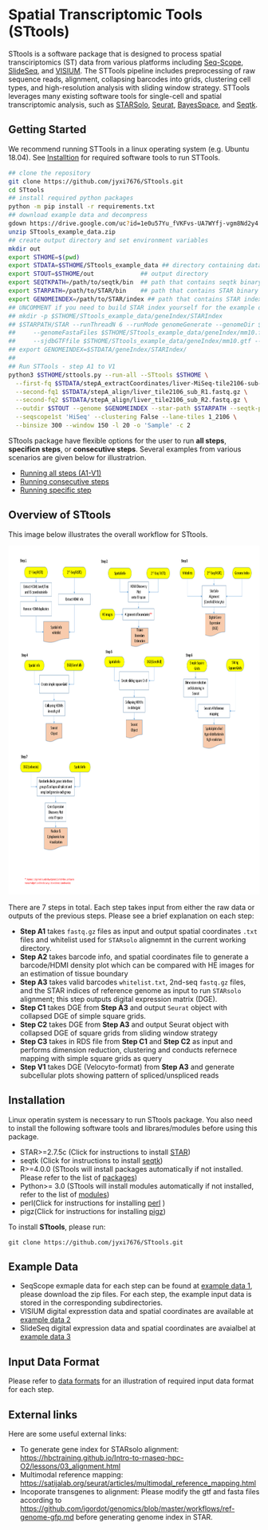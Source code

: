 # Spatial Transcriptomic Tools (STtools)

STtools is a software package that is designed to process spatial
transciriptomics (ST) data from various platforms including
[Seq-Scope](https://www.cell.com/cell/fulltext/S0092-8674(21)00627-9?_returnURL=https%3A%2F%2Flinkinghub.elsevier.com%2Fretrieve%2Fpii%2FS0092867421006279%3Fshowall%3Dtrue), 
[SlideSeq](https://www.cell.com/cell/fulltext/S0092-8674(21)00627-9?_returnURL=https%3A%2F%2Flinkinghub.elsevier.com%2Fretrieve%2Fpii%2FS0092867421006279%3Fshowall%3Dtrue), 
and [VISIUM](https://www.nature.com/articles/s42003-020-01247-y). 
The STTools pipeline includes preprocessing of raw sequence reads, 
alignment, collapsing barcodes into grids, clustering cell types, and
high-resolution analysis with sliding window strategy.
STTools leverages many existing software tools for single-cell and
spatial transcriptomic analysis, such as 
[STARSolo](https://github.com/alexdobin/STAR),
[Seurat](https://satijalab.org/seurat/articles/spatial_vignette.html),
[BayesSpace](https://www.nature.com/articles/s41587-021-00935-2), and
[Seqtk](https://github.com/lh3/seqtk).

## Getting Started

We recommend running STTools in a linux operating system (e.g. Ubuntu
18.04). See [Installtion](#installation) for required software tools
to run STTools.

```sh
## clone the repository
git clone https://github.com/jyxi7676/STtools.git
cd STtools
## install required python packages
python -m pip install -r requirements.txt
## download example data and decompress
gdown https://drive.google.com/uc?id=1e0u57Yu_fVKFvs-UA7WYfj-vgm8Nd2y4
unzip STtools_example_data.zip 
## create output directory and set environment variables
mkdir out
export STHOME=$(pwd)
export STDATA=$STHOME/STtools_example_data ## directory containing data
export STOUT=$STHOME/out             ## output directory
export SEQTKPATH=/path/to/seqtk/bin  ## path that contains seqtk binary
export STARPATH=/path/to/STAR/bin    ## path that contains STAR binary
export GENOMEINDEX=/path/to/STAR/index ## path that contains STAR index
## UNCOMMENT if you need to build STAR index yourself for the example data,
## mkdir -p $STHOME/STtools_example_data/geneIndex/STARIndex
## $STARPATH/STAR --runThreadN 6 --runMode genomeGenerate --genomeDir $STHOME/STtools_example_data/geneIndex/STARIndex \
##     --genomeFastaFiles $STHOME/STtools_example_data/geneIndex/mm10.fasta \
##     --sjdbGTFfile $STHOME/STtools_example_data/geneIndex/mm10.gtf --sjdbOverhang 99
## export GENOMEINDEX=$STDATA/geneIndex/STARIndex/
## 
## Run STTools - step A1 to V1
python3 $STHOME/sttools.py --run-all --STtools $STHOME \
  --first-fq $STDATA/stepA_extractCoordinates/liver-MiSeq-tile2106-sub-R1.fastq.gz \
  --second-fq1 $STDATA/stepA_align/liver_tile2106_sub_R1.fastq.gz \
  --second-fq2 $STDATA/stepA_align/liver_tile2106_sub_R2.fastq.gz \
  --outdir $STOUT --genome $GENOMEINDEX --star-path $STARPATH --seqtk-path $SEQTKPATH \
  --seqscope1st 'HiSeq' --clustering False --lane-tiles 1_2106 \
  --binsize 300 --window 150 -l 20 -o 'Sample' -c 2
```

STtools package have flexible options for the user to run **all
steps**, **specificn steps**, or **consecutive steps**. 
Several examples from various scenarios are given below for illustratrion. 
* [Running all steps (A1-V1)](./doc/readme1.md)
* [Running consecutive steps](./doc/readme2.md)
* [Running specific step](./doc/readme3.md)

## Overview of STtools

This image below illustrates the overall workflow for STtools. 

<p align="center">
    <img src="STtools_workflow.png" width="1550" height="700" />
</p>

There are 7 steps in total. 
Each step takes input from either the raw data or outputs of the
previous steps. Please see a brief explanation on each step:

* **Step A1** takes `fastq.gz` files as input and output spatial coordinates `.txt` files and whitelist used for `STARsolo` alignemnt in the current working directory.
* **Step A2** takes barcode info, and spatial coordinates file to generate a barcode/HDMI density plot which can be compared with HE images for an estimation of tissue boundary
* **Step A3** takes valid barcodes `whitelist.txt`, 2nd-seq `fastq.gz`
  files, and the STAR indices of reference genome as input to run
  `STARsolo` alignment; this step outputs digital expression matrix (DGE).
* **Step C1** takes DGE from **Step A3** and output `Seurat` object with collapsed DGE of simple square grids.
* **Step C2** takes DGE from **Step A3** and output Seurat object with collapsed DGE of square grids from sliding window strategy
* **Step C3** takes in RDS file from **Step C1** and **Step C2** as input and performs dimension reduction, clustering and conducts refernece mapping with simple square grids as query
* **Step V1** takes DGE (Velocyto-format) from **Step A3** and generate subcellular plots showing pattern of spliced/unspliced reads

## Installation
Linux operatin system is necessary to run STtools package. You also need to install the following software tools and librares/modules before using this package.
* STAR>=2.7.5c (Click for instructions to install [STAR](https://github.com/alexdobin/STAR))
* seqtk (Click for instructions to install [seqtk](https://github.com/lh3/seqtk))
* R>=4.0.0 (STtools will install packages automatically if not installed. Please refer to the  list of [packages](./doc/Rpackages))
* Python>= 3.0 (STtools will install modules automatically if not installed, refer to the list of [modules](./doc/PythonModules))
* perl(Click for instructions for installing [perl](https://learn.perl.org/installing/unix_linux.html) )
* pigz(Click for instructions for installing [pigz](https://zlib.net/pigz/))


To install **STtools**, please run:
```
git clone https://github.com/jyxi7676/STtools.git
```


## Example Data
* SeqScope exmaple data for each step can be found at [example data 1](https://drive.google.com/file/d/1e0u57Yu_fVKFvs-UA7WYfj-vgm8Nd2y4/view?usp=sharing), please download the zip files. For each step, the example input data is stored in the corresponding subdirectories. 
* VISIUM digital expresstion data and spatial coordinates are available at [example data 2](https://drive.google.com/drive/folders/130ENNRBEi7kCOXDnGZlHUnuf4CD3_JEI?usp=sharing)
* SlideSeq digital expression data and spatial coordinates are avaialbel at [example data 3](https://drive.google.com/drive/folders/1IktkJgDLnYS0fcW65xgHC04S-Mr8ciwf?usp=sharing)

## Input Data Format
Please refer to [data formats](./doc/fileformats.md) for an illustration of required input data format for each step.

## External links
Here are some useful external links:
* To generate gene index for STARsolo alignment: https://hbctraining.github.io/Intro-to-rnaseq-hpc-O2/lessons/03_alignment.html
* Multimodal reference mapping: https://satijalab.org/seurat/articles/multimodal_reference_mapping.html
* Incoporate transgenes to alignment: Please modify the gtf and fasta files according to https://github.com/igordot/genomics/blob/master/workflows/ref-genome-gfp.md before generating  genome  index in STAR.
